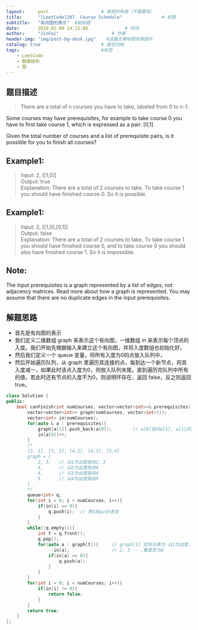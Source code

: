 ```yaml
---
layout:     post                    # 使用的布局（不需要改） 
title:      "[LeetCode]207. Course Schedule"               # 标题  
subtitle:   "有向图的表示"  #副标题 
date:       2020-02-09 14:13:00              # 时间 
author:     "JinFei"                    # 作者 
header-img: "img/post-bg-desk.jpg"    #这篇文章标题背景图片 
catalog: true                       # 是否归档 
tags:                               #标签     
    - LeetCode 
    - 数据结构
    - 图
---
```


## 题目描述
> There are a total of n courses you have to take, labeled from 0 to n-1. <br>

Some courses may have prerequisites, for example to take course 0 you have to first take course 1, which is expressed as a pair: [0,1] <br>

Given the total number of courses and a list of prerequisite pairs, is it possible for you to finish all courses? <br>

## Example1:
 
> Input: 2, [[1,0]]  <br>
Output: true <br>
Explanation: There are a total of 2 courses to take. 
             To take course 1 you should have finished course 0. So it is possible. <br>

## Example1:
 
> Input: 2, [[1,0],[0,1]] <br>
Output: false <br>
Explanation: There are a total of 2 courses to take. 
             To take course 1 you should have finished course 0, and to take course 0 you should
             also have finished course 1. So it is impossible. <br>


## Note:

The input prerequisites is a graph represented by a list of edges, not adjacency matrices. Read more about how a graph is represented.
You may assume that there are no duplicate edges in the input prerequisites.

    
## 解题思路

- 首先是有向图的表示
- 我们定义二维数组 graph 来表示这个有向图，一维数组 in 来表示每个顶点的入度。我们开始先根据输入来建立这个有向图，并将入度数组也初始化好。
- 然后我们定义一个 queue 变量，将所有入度为0的点放入队列中，
- 然后开始遍历队列，从 graph 里遍历其连接的点，每到达一个新节点，将其入度减一，如果此时该点入度为0，则放入队列末尾。直到遍历完队列中所有的值，若此时还有节点的入度不为0，则说明环存在，返回 false，反之则返回 true。

```C++
class Solution {
public:
    bool canFinish(int numCourses, vector<vector<int>>& prerequisites) {
        vector<vector<int>> graph(numCourses, vector<int>());
        vector<int> in(numCourses);
        for(auto & a : prerequisites){
            graph[a[1]].push_back(a[0]);        // a[0]指向a[1], a[1]的入度累加
            in[a[0]]++;
        }
        /*
        [2, 1], [3, 1], [4,2], [4,3], [5,4]
        graph = [
            2, 3,   // 以1为出度指向2，3
            4,      // 以2为出度指向4
            4,      // 以3为出度指向4
            5       // 以4为出度指向5
        ]
        */
        queue<int> q;
        for(int i = 0; i < numCourses; i++){
            if(in[i] == 0){
                q.push(i);  // 把1给push进去
            }
        }
        while(!q.empty()){
            int t = q.front();
            q.pop();
            for(auto a : graph[t]){     // graph[1] 实际元素为 以1为出度，指向 2，3
                --in[a];                // 2, 3 -- ,看是否为0
                if(in[a] == 0){
                    q.push(a);
                }
            }
        }
        for(int i = 0; i < numCourses; i++){
            if(in[i] != 0){
                return false;
            }
        }
        return true;
    }
};
```

